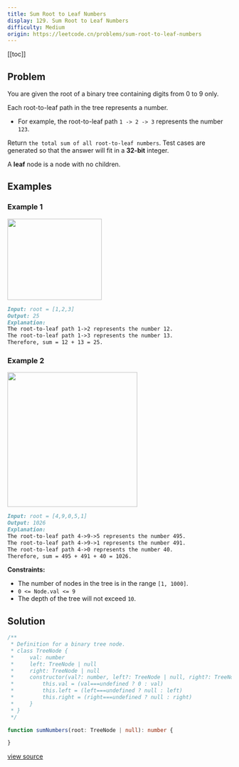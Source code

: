 ```yaml
---
title: Sum Root to Leaf Numbers
display: 129. Sum Root to Leaf Numbers
difficulty: Medium
origin: https://leetcode.cn/problems/sum-root-to-leaf-numbers
---
```


[[toc]]

## Problem

You are given the root of a binary tree containing digits from 0 to 9 only.

Each root-to-leaf path in the tree represents a number.

- For example, the root-to-leaf path `1 -> 2 -> 3` represents the number `123`.

Return `the total sum of all root-to-leaf numbers`. Test cases are generated so that the answer will fit in a **32-bit** integer.

A **leaf** node is a node with no children.

## Examples

### Example 1

<img alt="" src="https://assets.leetcode.com/uploads/2021/02/19/num1tree.jpg" style="width: 212px; height: 182px;" />

```md
Input: root = [1,2,3]
Output: 25
Explanation:
The root-to-leaf path 1->2 represents the number 12.
The root-to-leaf path 1->3 represents the number 13.
Therefore, sum = 12 + 13 = 25.
```

### Example 2

<img alt="" src="https://assets.leetcode.com/uploads/2021/02/19/num2tree.jpg" style="width: 292px; height: 302px;" />

```md
Input: root = [4,9,0,5,1]
Output: 1026
Explanation:
The root-to-leaf path 4->9->5 represents the number 495.
The root-to-leaf path 4->9->1 represents the number 491.
The root-to-leaf path 4->0 represents the number 40.
Therefore, sum = 495 + 491 + 40 = 1026.
```

**Constraints:**

- The number of nodes in the tree is in the range `[1, 1000]`.
- `0 <= Node.val <= 9`
- The depth of the tree will not exceed `10`.

## Solution

```ts
/**
 * Definition for a binary tree node.
 * class TreeNode {
 *     val: number
 *     left: TreeNode | null
 *     right: TreeNode | null
 *     constructor(val?: number, left?: TreeNode | null, right?: TreeNode | null) {
 *         this.val = (val===undefined ? 0 : val)
 *         this.left = (left===undefined ? null : left)
 *         this.right = (right===undefined ? null : right)
 *     }
 * }
 */

function sumNumbers(root: TreeNode | null): number {

}
```

[view source](https://leetcode.cn/problems/sum-root-to-leaf-numbers)
